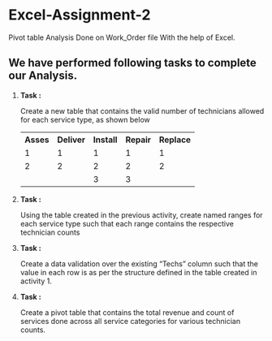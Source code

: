 # Excel-Assignment-2
Pivot table Analysis Done on Work_Order file With the help of Excel.
<h2>We have performed following tasks to complete our Analysis.</h2>
<ol>
  <li><b>Task :</b>
  <p>Create a new table that contains the valid number of technicians allowed for each service type, as shown below</p>
  <table>
    <tr>
      <th>Asses</th>
      <th>Deliver</th>
      <th>Install</th>
      <th>Repair</th>
      <th>Replace</th>
    </tr>
    <tr>
      <td>1</td>
      <td>1</td>
      <td>1</td>
      <td>1</td>
      <td>1</td>
    </tr>
    <tr>
      <td>2</td>
      <td>2</td>
      <td>2</td>
      <td>2</td>
      <td>2</td>
    </tr>
    <tr>
      <td></td>
      <td></td>
      <td>3</td>
      <td>3</td>
      <td></td>
    </tr>
  </table>
  
  </li>
  <li><b>Task :</b>
    <p>	Using the table created in the previous activity, create named ranges for each service type such that each range contains the respective technician counts</p>
  </li>

  <li><b>Task :</b>
  <p>Create a data validation over the existing “Techs” column such that the value in each row is as per the structure defined in the table created in activity 1.</p>
  </li>

  <li><b>Task :</b>
    <p>Create a pivot table that contains the total revenue and count of services done across all service categories for various technician counts.</p>
  </li>
</ol>
